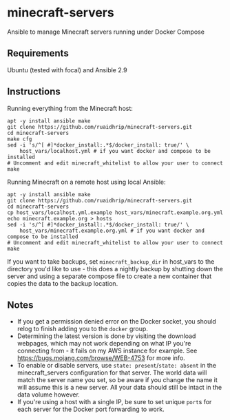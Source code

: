 # minecraft-servers

Ansible to manage Minecraft servers running under Docker Compose

## Requirements

Ubuntu (tested with focal) and Ansible 2.9

## Instructions

Running everything from the Minecraft host:
```
apt -y install ansible make
git clone https://github.com/ruaidhrip/minecraft-servers.git
cd minecraft-servers
make cfg
sed -i 's/^[ #]*docker_install:.*$/docker_install: true/' \
    host_vars/localhost.yml # if you want docker and compose to be installed
# Uncomment and edit minecraft_whitelist to allow your user to connect
make
```
Running Minecraft on a remote host using local Ansible:
```
apt -y install ansible make
git clone https://github.com/ruaidhrip/minecraft-servers.git
cd minecraft-servers
cp host_vars/localhost.yml.example host_vars/minecraft.example.org.yml
echo minecraft.example.org > hosts
sed -i 's/^[ #]*docker_install:.*$/docker_install: true/' \
    host_vars/minecraft.example.org.yml # if you want docker and compose to be installed
# Uncomment and edit minecraft_whitelist to allow your user to connect
make
```

If you want to take backups, set `minecraft_backup_dir` in host_vars to the directory you'd like to use - this does a nightly backup by shutting down the server and using a separate compose file to create a new container that copies the data to the backup location.

## Notes
* If you get a permission denied error on the Docker socket, you should relog to finish adding you to the `docker` group.
* Determining the latest version is done by visiting the download webpages, which may not work depending on what IP you're connecting from - it fails on my AWS instance for example. See https://bugs.mojang.com/browse/WEB-4753 for more info.
* To enable or disable servers, use `state: present`/`state: absent` in the minecraft_servers configuration for that server. The world data will match the server name you set, so be aware if you change the name it will assume this is a new server. All your data should still be intact in the data volume however.
* If you're using a host with a single IP, be sure to set unique `port`s for each server for the Docker port forwarding to work.
